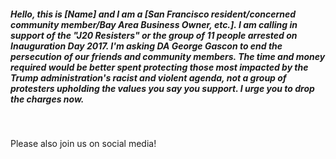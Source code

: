 ##### Hello, this is *[Name]* and I am a  *[San Francisco resident/concerned community member/Bay Area Business Owner, etc.]*. I am calling in support of the "J20 Resisters" or the group of 11  people arrested on Inauguration Day 2017. I'm asking DA George Gascon to end the persecution of our friends and community members. The time and money required would be better spent protecting those most impacted by the Trump administration's racist and violent agenda, not a group of  protesters upholding the values you say you support. I urge you to drop the charges now.

<br/>

Please also join us on social media!


